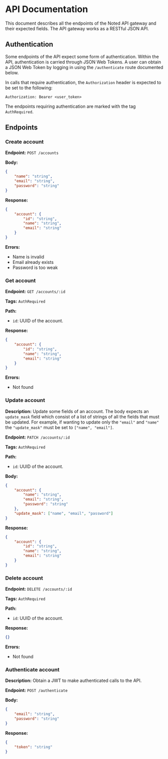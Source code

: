 # API Documentation

This document describes all the endpoints of the Noted API gateway and their expected fields. The API gateway works as a RESTful JSON API.

## Authentication

Some endpoints of the API expect some form of authentication. Within the API, authentication is carried through JSON Web Tokens. A user can obtain a JSON Web Token by logging in using the `/authenticate` route documented below.

In calls that require authentication, the `Authorization` header is expected to be set to the following:
```
Authorization: Bearer <user_token>
```

The endpoints requiring authentication are marked with the tag `AuthRequired`.

## Endpoints

### Create account

**Endpoint:** `POST /accounts`

**Body:**
```json
{
    "name": "string",
    "email": "string",
    "password": "string"
}
```

**Response:**
```json
{
    "account": {
        "id": "string",
        "name": "string",
        "email": "string"
    }
}
```

**Errors:**
- Name is invalid
- Email already exists
- Password is too weak

### Get account

**Endpoint:** `GET /accounts/:id`

**Tags:** `AuthRequired`

**Path:**
- `id`: UUID of the account.

**Response:**
```json
{
    "account": {
        "id": "string",
        "name": "string",
        "email": "string"
    }
}
```

**Errors:**
- Not found

### Update account

**Description:** Update some fields of an account. The body expects an `update_mask` field which consist of a list of strings of all the fields that must be updated. For example, if wanting to update only the `"email"` and `"name"` the `"update_mask"` must be set to `["name", "email"]`.

**Endpoint:** `PATCH /accounts/:id`

**Tags:** `AuthRequired`

**Path:**
- `id`: UUID of the account.

**Body:**
```json
{
    "account": {
        "name": "string",
        "email": "string",
        "password": "string"
    },
    "update_mask": ["name", "email", "password"]
}
```

**Response:**
```json
{
    "account": {
        "id": "string",
        "name": "string",
        "email": "string"
    }
}
```

### Delete account

**Endpoint:** `DELETE /accounts/:id`

**Tags:** `AuthRequired`

**Path:**
- `id`: UUID of the account.

**Response:**
```json
{}
```

**Errors:**
- Not found

### Authenticate account

**Description:** Obtain a JWT to make authenticated calls to the API.

**Endpoint:** `POST /authenticate`

**Body:**
```json
{
    "email": "string",
    "password": "string"
}
```

**Response:**
```json
{
    "token": "string"
}
```
